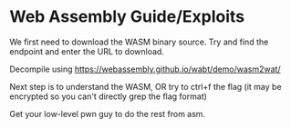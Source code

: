 # Web Assembly Guide/Exploits

We first need to download the WASM binary source. Try and find the endpoint and enter the URL to download.

Decompile using https://webassembly.github.io/wabt/demo/wasm2wat/

Next step is to understand the WASM, OR try to ctrl+f the flag (it may be encrypted so you can't directly grep the flag format)

Get your low-level pwn guy to do the rest from asm.